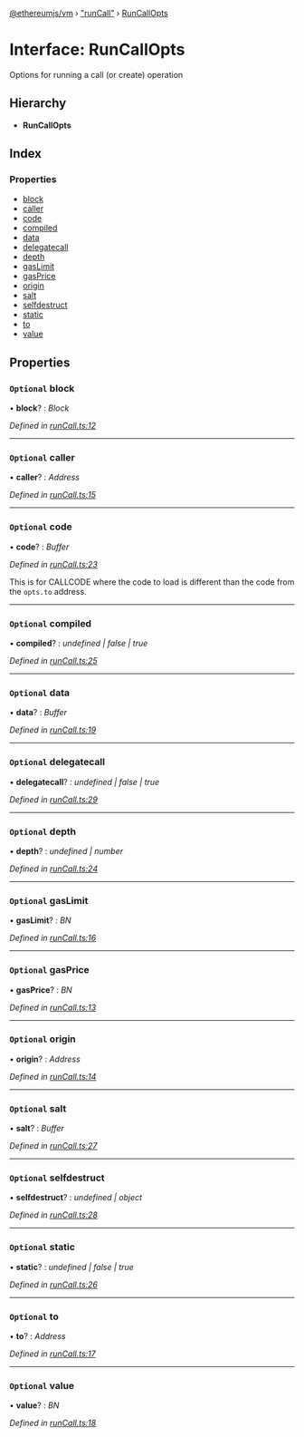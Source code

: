 [@ethereumjs/vm](../README.md) › ["runCall"](../modules/_runcall_.md) › [RunCallOpts](_runcall_.runcallopts.md)

# Interface: RunCallOpts

Options for running a call (or create) operation

## Hierarchy

* **RunCallOpts**

## Index

### Properties

* [block](_runcall_.runcallopts.md#optional-block)
* [caller](_runcall_.runcallopts.md#optional-caller)
* [code](_runcall_.runcallopts.md#optional-code)
* [compiled](_runcall_.runcallopts.md#optional-compiled)
* [data](_runcall_.runcallopts.md#optional-data)
* [delegatecall](_runcall_.runcallopts.md#optional-delegatecall)
* [depth](_runcall_.runcallopts.md#optional-depth)
* [gasLimit](_runcall_.runcallopts.md#optional-gaslimit)
* [gasPrice](_runcall_.runcallopts.md#optional-gasprice)
* [origin](_runcall_.runcallopts.md#optional-origin)
* [salt](_runcall_.runcallopts.md#optional-salt)
* [selfdestruct](_runcall_.runcallopts.md#optional-selfdestruct)
* [static](_runcall_.runcallopts.md#optional-static)
* [to](_runcall_.runcallopts.md#optional-to)
* [value](_runcall_.runcallopts.md#optional-value)

## Properties

### `Optional` block

• **block**? : *Block*

*Defined in [runCall.ts:12](https://github.com/ethereumjs/ethereumjs-vm/blob/master/packages/vm/lib/runCall.ts#L12)*

___

### `Optional` caller

• **caller**? : *Address*

*Defined in [runCall.ts:15](https://github.com/ethereumjs/ethereumjs-vm/blob/master/packages/vm/lib/runCall.ts#L15)*

___

### `Optional` code

• **code**? : *Buffer*

*Defined in [runCall.ts:23](https://github.com/ethereumjs/ethereumjs-vm/blob/master/packages/vm/lib/runCall.ts#L23)*

This is for CALLCODE where the code to load is different than the code from the `opts.to` address.

___

### `Optional` compiled

• **compiled**? : *undefined | false | true*

*Defined in [runCall.ts:25](https://github.com/ethereumjs/ethereumjs-vm/blob/master/packages/vm/lib/runCall.ts#L25)*

___

### `Optional` data

• **data**? : *Buffer*

*Defined in [runCall.ts:19](https://github.com/ethereumjs/ethereumjs-vm/blob/master/packages/vm/lib/runCall.ts#L19)*

___

### `Optional` delegatecall

• **delegatecall**? : *undefined | false | true*

*Defined in [runCall.ts:29](https://github.com/ethereumjs/ethereumjs-vm/blob/master/packages/vm/lib/runCall.ts#L29)*

___

### `Optional` depth

• **depth**? : *undefined | number*

*Defined in [runCall.ts:24](https://github.com/ethereumjs/ethereumjs-vm/blob/master/packages/vm/lib/runCall.ts#L24)*

___

### `Optional` gasLimit

• **gasLimit**? : *BN*

*Defined in [runCall.ts:16](https://github.com/ethereumjs/ethereumjs-vm/blob/master/packages/vm/lib/runCall.ts#L16)*

___

### `Optional` gasPrice

• **gasPrice**? : *BN*

*Defined in [runCall.ts:13](https://github.com/ethereumjs/ethereumjs-vm/blob/master/packages/vm/lib/runCall.ts#L13)*

___

### `Optional` origin

• **origin**? : *Address*

*Defined in [runCall.ts:14](https://github.com/ethereumjs/ethereumjs-vm/blob/master/packages/vm/lib/runCall.ts#L14)*

___

### `Optional` salt

• **salt**? : *Buffer*

*Defined in [runCall.ts:27](https://github.com/ethereumjs/ethereumjs-vm/blob/master/packages/vm/lib/runCall.ts#L27)*

___

### `Optional` selfdestruct

• **selfdestruct**? : *undefined | object*

*Defined in [runCall.ts:28](https://github.com/ethereumjs/ethereumjs-vm/blob/master/packages/vm/lib/runCall.ts#L28)*

___

### `Optional` static

• **static**? : *undefined | false | true*

*Defined in [runCall.ts:26](https://github.com/ethereumjs/ethereumjs-vm/blob/master/packages/vm/lib/runCall.ts#L26)*

___

### `Optional` to

• **to**? : *Address*

*Defined in [runCall.ts:17](https://github.com/ethereumjs/ethereumjs-vm/blob/master/packages/vm/lib/runCall.ts#L17)*

___

### `Optional` value

• **value**? : *BN*

*Defined in [runCall.ts:18](https://github.com/ethereumjs/ethereumjs-vm/blob/master/packages/vm/lib/runCall.ts#L18)*
